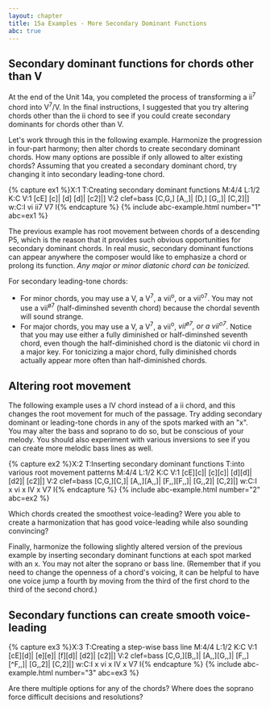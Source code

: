 ```yaml
---
layout: chapter
title: 15a Examples - More Secondary Dominant Functions
abc: true
---
```


## Secondary dominant functions for chords other than V

At the end of the Unit 14a, you completed the process of transforming a ii<sup>7</sup> chord into V<sup>7</sup>/V. In the final instructions, I suggested that you try altering chords other than the ii chord to see if you could create secondary dominants for chords other than V. 

Let's work through this in the following example. Harmonize the progression in four-part harmony; then alter chords to create secondary dominant chords. How many options are possible if only allowed to alter existing chords? Assuming that you created a secondary dominant chord, try changing it into secondary leading-tone chord.

{% capture ex1 %}X:1
T:Creating secondary dominant functions
M:4/4
L:1/2
K:C
V:1
[cE] [c]| [d] [d]| [c2]|]
V:2 clef=bass
[C,G,] [A,,]| [D,] [G,,]| [C,2]|]
w:C:I vi ii7 V7 I{% endcapture %}
{% include abc-example.html number="1" abc=ex1 %}

The previous example has root movement between chords of a descending P5, which is the reason that it provides such obvious opportunities for secondary dominant chords. In real music, secondary dominant functions can appear anywhere the composer would like to emphasize a chord or prolong its function. *Any major or minor diatonic chord can be tonicized.* 

For secondary leading-tone chords:
- For minor chords, you may use a V, a V<sup>7</sup>, a vii<sup>o</sup>, or a vii<sup>o7</sup>. You may not use a vii<sup>&oslash;7</sup> (half-diminshed seventh chord) because the chordal seventh will sound strange.
- For major chords, you may use a V, a V<sup>7</sup>, a vii<sup>o</sup>, *vii<sup>&oslash;7</sup>, or a vii<sup>o7</sup>*. Notice that you may use either a fully diminished or half-diminshed seventh chord, even though the half-diminished chord is the diatonic vii chord in a major key. For tonicizing a major chord, fully diminished chords actually appear more often than half-diminished chords.

## Altering root movement

The following example uses a IV chord instead of a ii chord, and this changes the root movement for much of the passage. Try adding secondary dominant or leading-tone chords in any of the spots marked with an "x". You may alter the bass and soprano to do so, but be conscious of your melody. You should also experiment with various inversions to see if you can create more melodic bass lines as well.

{% capture ex2 %}X:2
T:Inserting secondary dominant functions 
T:into various root movement patterns
M:4/4
L:1/2
K:C
V:1
[cE][c]| [c][c]| [d][d]| [d2]| [c2]|]
V:2 clef=bass
[C,G,][C,]| [A,,][A,,]| [F,,][F,,]| [G,,2]| [C,2]|]
w:C:I x vi x IV x V7 I{% endcapture %}
{% include abc-example.html number="2" abc=ex2 %}

Which chords created the smoothest voice-leading? Were you able to create a harmonization that has good voice-leading while also sounding convincing?

Finally, harmonize the following slightly altered version of the previous example by inserting secondary dominant functions at each spot marked with an x. You may not alter the soprano or bass line. (Remember that if you need to change the openness of a chord's voicing, it can be helpful to have one voice jump a fourth by moving from the third of the first chord to the third of the second chord.)

## Secondary functions can create smooth voice-leading

{% capture ex3 %}X:3
T:Creating a step-wise bass line
M:4/4
L:1/2
K:C
V:1
[cE][d]| [e][e]| [f][d]| [d2]| [c2]|]
V:2 clef=bass
[C,G,][B,,]| [A,,][G,,]| [F,,][^F,,]| [G,,2]| [C,2]|]
w:C:I x vi x IV x V7 I{% endcapture %}
{% include abc-example.html number="3" abc=ex3 %}

Are there multiple options for any of the chords? Where does the soprano force difficult decisions and resolutions? 